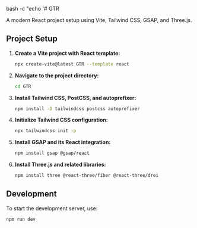 bash -c "echo '# GTR

A modern React project setup using Vite, Tailwind CSS, GSAP, and Three.js.

## Project Setup

1. **Create a Vite project with React template:**
    ```bash
    npx create-vite@latest GTR --template react
    ```

2. **Navigate to the project directory:**
    ```bash
    cd GTR
    ```

3. **Install Tailwind CSS, PostCSS, and autoprefixer:**
    ```bash
    npm install -D tailwindcss postcss autoprefixer
    ```

4. **Initialize Tailwind CSS configuration:**
    ```bash
    npx tailwindcss init -p
    ```

5. **Install GSAP and its React integration:**
    ```bash
    npm install gsap @gsap/react
    ```

6. **Install Three.js and related libraries:**
    ```bash
    npm install three @react-three/fiber @react-three/drei
    ```

## Development

To start the development server, use:
```bash
npm run dev
